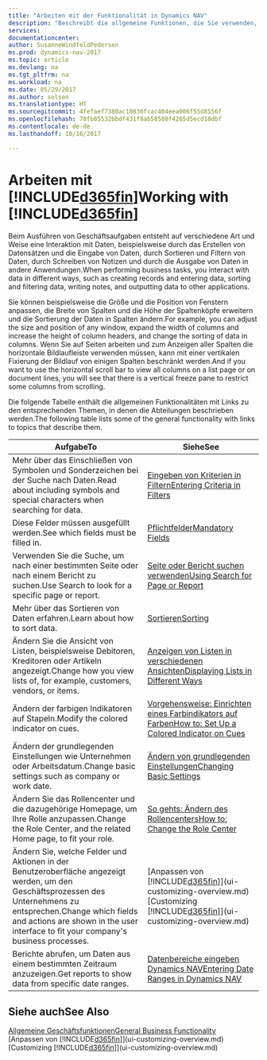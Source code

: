 ```yaml
---
title: "Arbeiten mit der Funktionalität in Dynamics NAV"
description: "Beschreibt die allgemeine Funktionen, die Sie verwenden, um die Daten in Dynamics NAV für Aktivitäten zu nutzen, wie Eingabe von Werten, Sortieren von Daten und Ändern von Ansichten auszuführen."
services: 
documentationcenter: 
author: SusanneWindfeldPedersen
ms.prod: dynamics-nav-2017
ms.topic: article
ms.devlang: na
ms.tgt_pltfrm: na
ms.workload: na
ms.date: 05/29/2017
ms.author: solsen
ms.translationtype: HT
ms.sourcegitcommit: 4fefaef7380ac10836fcac404eea006f55d8556f
ms.openlocfilehash: 70fb85532bbdf431f8ab58580f4265d5ecd18dbf
ms.contentlocale: de-de
ms.lasthandoff: 10/16/2017

---
```

# <a name="working-with-included365finincludesd365finlongmdmd"></a><span data-ttu-id="f6a6a-103">Arbeiten mit [!INCLUDE[d365fin](includes/d365fin_long_md.md)]</span><span class="sxs-lookup"><span data-stu-id="f6a6a-103">Working with [!INCLUDE[d365fin](includes/d365fin_long_md.md)]</span></span>
<span data-ttu-id="f6a6a-104">Beim Ausführen von Geschäftsaufgaben entsteht auf verschiedene Art und Weise eine Interaktion mit Daten, beispielsweise durch das Erstellen von Datensätzen und die Eingabe von Daten, durch Sortieren und Filtern von Daten, durch Schreiben von Notizen und durch die Ausgabe von Daten in andere Anwendungen.</span><span class="sxs-lookup"><span data-stu-id="f6a6a-104">When performing business tasks, you interact with data in different ways, such as creating records and entering data, sorting and filtering data, writing notes, and outputting data to other applications.</span></span>

<span data-ttu-id="f6a6a-105">Sie können beispielsweise die Größe und die Position von Fenstern anpassen, die Breite von Spalten und die Höhe der Spaltenköpfe erweitern und die Sortierung der Daten in Spalten ändern.</span><span class="sxs-lookup"><span data-stu-id="f6a6a-105">For example, you can adjust the size and position of any window, expand the width of columns and increase the height of column headers, and change the sorting of data in columns.</span></span> <span data-ttu-id="f6a6a-106">Wenn Sie auf Seiten arbeiten und zum Anzeigen aller Spalten die horizontale Bildlaufleiste verwenden müssen, kann mit einer vertikalen Fixierung der Bildlauf von einigen Spalten beschränkt werden.</span><span class="sxs-lookup"><span data-stu-id="f6a6a-106">And if you want to use the horizontal scroll bar to view all columns on a list page or on document lines, you will see that there is a vertical freeze pane to restrict some columns from scrolling.</span></span>

<span data-ttu-id="f6a6a-107">Die folgende Tabelle enthält die allgemeinen Funktionalitäten mit Links zu den entsprechenden Themen, in denen die Abteilungen beschrieben werden.</span><span class="sxs-lookup"><span data-stu-id="f6a6a-107">The following table lists some of the general functionality with links to topics that describe them.</span></span>

| <span data-ttu-id="f6a6a-108">Aufgabe</span><span class="sxs-lookup"><span data-stu-id="f6a6a-108">To</span></span> | <span data-ttu-id="f6a6a-109">Siehe</span><span class="sxs-lookup"><span data-stu-id="f6a6a-109">See</span></span> |
| --- | --- |
| <span data-ttu-id="f6a6a-110">Mehr über das Einschließen von Symbolen und Sonderzeichen bei der Suche nach Daten.</span><span class="sxs-lookup"><span data-stu-id="f6a6a-110">Read about including symbols and special characters when searching for data.</span></span> |[<span data-ttu-id="f6a6a-111">Eingeben von Kriterien in Filtern</span><span class="sxs-lookup"><span data-stu-id="f6a6a-111">Entering Criteria in Filters</span></span>](ui-enter-criteria-filters.md) |
| <span data-ttu-id="f6a6a-112">Diese Felder müssen ausgefüllt werden.</span><span class="sxs-lookup"><span data-stu-id="f6a6a-112">See which fields must be filled in.</span></span> |[<span data-ttu-id="f6a6a-113">Pflichtfelder</span><span class="sxs-lookup"><span data-stu-id="f6a6a-113">Mandatory Fields</span></span>](ui-mandatory-fields.md) |
| <span data-ttu-id="f6a6a-114">Verwenden Sie die Suche, um nach einer bestimmten Seite oder nach einem Bericht zu suchen.</span><span class="sxs-lookup"><span data-stu-id="f6a6a-114">Use Search to look for a specific page or report.</span></span> |[<span data-ttu-id="f6a6a-115">Seite oder Bericht suchen verwenden</span><span class="sxs-lookup"><span data-stu-id="f6a6a-115">Using Search for Page or Report</span></span>](ui-search.md) |
| <span data-ttu-id="f6a6a-116">Mehr über das Sortieren von Daten erfahren.</span><span class="sxs-lookup"><span data-stu-id="f6a6a-116">Learn about how to sort data.</span></span> |[<span data-ttu-id="f6a6a-117">Sortieren</span><span class="sxs-lookup"><span data-stu-id="f6a6a-117">Sorting</span></span>](ui-sorting.md) |
| <span data-ttu-id="f6a6a-118">Ändern Sie die Ansicht von Listen, beispielsweise Debitoren, Kreditoren oder Artikeln angezeigt.</span><span class="sxs-lookup"><span data-stu-id="f6a6a-118">Change how you view lists of, for example, customers, vendors, or items.</span></span> |[<span data-ttu-id="f6a6a-119">Anzeigen von Listen in verschiedenen Ansichten</span><span class="sxs-lookup"><span data-stu-id="f6a6a-119">Displaying Lists in Different Ways</span></span>](across-display-lists-different-views.md) |
| <span data-ttu-id="f6a6a-120">Ändern der farbigen Indikatoren auf Stapeln.</span><span class="sxs-lookup"><span data-stu-id="f6a6a-120">Modify the colored indicator on cues.</span></span> |[<span data-ttu-id="f6a6a-121">Vorgehensweise: Einrichten eines Farbindikators auf Farben</span><span class="sxs-lookup"><span data-stu-id="f6a6a-121">How to: Set Up a Colored Indicator on Cues</span></span>](ui-how-setup-colored-indicator-cues.md) |
| <span data-ttu-id="f6a6a-122">Ändern der grundlegenden Einstellungen wie Unternehmen oder Arbeitsdatum.</span><span class="sxs-lookup"><span data-stu-id="f6a6a-122">Change basic settings such as company or work date.</span></span> |[<span data-ttu-id="f6a6a-123">Ändern von grundlegenden Einstellungen</span><span class="sxs-lookup"><span data-stu-id="f6a6a-123">Changing Basic Settings</span></span>](ui-change-basic-settings.md) |
| <span data-ttu-id="f6a6a-124">Ändern Sie das Rollencenter und die dazugehörige Homepage, um Ihre Rolle anzupassen.</span><span class="sxs-lookup"><span data-stu-id="f6a6a-124">Change the Role Center, and the related Home page, to fit your role.</span></span> |[<span data-ttu-id="f6a6a-125">So gehts: Ändern des Rollencenters</span><span class="sxs-lookup"><span data-stu-id="f6a6a-125">How to: Change the Role Center</span></span>](change-role.md) |
| <span data-ttu-id="f6a6a-126">Ändern Sie, welche Felder und Aktionen in der Benutzeroberfläche angezeigt werden, um den Geschäftsprozessen des Unternehmens zu entsprechen.</span><span class="sxs-lookup"><span data-stu-id="f6a6a-126">Change which fields and actions are shown in the user interface to fit your company's business processes.</span></span> |<span data-ttu-id="f6a6a-127">[Anpassen von [!INCLUDE[d365fin](includes/d365fin_md.md)]](ui-customizing-overview.md)</span><span class="sxs-lookup"><span data-stu-id="f6a6a-127">[Customizing [!INCLUDE[d365fin](includes/d365fin_md.md)]](ui-customizing-overview.md)</span></span> |
| <span data-ttu-id="f6a6a-128">Berichte abrufen, um Daten aus einem bestimmten Zeitraum anzuzeigen.</span><span class="sxs-lookup"><span data-stu-id="f6a6a-128">Get reports to show data from specific date ranges.</span></span> |[<span data-ttu-id="f6a6a-129">Datenbereiche eingeben Dynamics NAV</span><span class="sxs-lookup"><span data-stu-id="f6a6a-129">Entering Date Ranges in Dynamics NAV</span></span>](ui-enter-date-ranges.md) |

## <a name="see-also"></a><span data-ttu-id="f6a6a-130">Siehe auch</span><span class="sxs-lookup"><span data-stu-id="f6a6a-130">See Also</span></span>
[<span data-ttu-id="f6a6a-131">Allgemeine Geschäftsfunktionen</span><span class="sxs-lookup"><span data-stu-id="f6a6a-131">General Business Functionality</span></span>](ui-across-business-areas.md)  
<span data-ttu-id="f6a6a-132">[Anpassen von [!INCLUDE[d365fin](includes/d365fin_md.md)]](ui-customizing-overview.md)</span><span class="sxs-lookup"><span data-stu-id="f6a6a-132">[Customizing [!INCLUDE[d365fin](includes/d365fin_md.md)]](ui-customizing-overview.md)</span></span>  

## 

